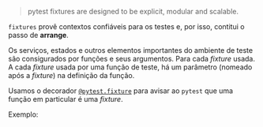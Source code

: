 >pytest fixtures are designed to be explicit, modular and scalable.

`fixtures` provê contextos confiáveis para  os testes e, por isso, contitui o passo de **arrange**.

Os serviços, estados e outros elementos importantes do ambiente de teste são consigurados por funções e seus argumentos. Para cada *fixture* usada. A cada *fixture* usada por uma função de teste, há um parâmetro (nomeado após a *fixture*) na definição da função.

Usamos o decorador [`@pytest.fixture`](https://docs.pytest.org/en/7.1.x/reference/reference.html#pytest.fixture "pytest.fixture") para avisar ao `pytest` que uma função em particular é uma *fixture*.

Exemplo:
```python

```
